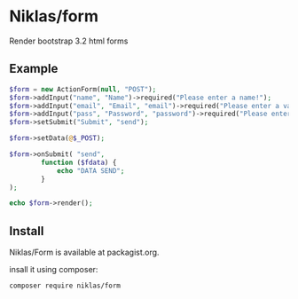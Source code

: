 # Niklas/form
Render bootstrap 3.2 html forms

## Example

```php
$form = new ActionForm(null, "POST");
$form->addInput("name", "Name")->required("Please enter a name!");
$form->addInput("email", "Email", "email")->required("Please enter a valid email!");
$form->addInput("pass", "Password", "password")->required("Please enter a password!");
$form->setSubmit("Submit", "send");

$form->setData(@$_POST);

$form->onSubmit( "send",
        function ($fdata) {
            echo "DATA SEND";
        }
);

echo $form->render();
```

## Install

Niklas/Form is available at packagist.org.

insall it using composer: 

```
composer require niklas/form
```
